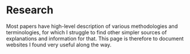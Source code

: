 # Research

Most papers have high-level description of various methodologies and terminologies, for which I struggle to find other simpler sources of explanations and information for that. This page is therefore to document websites I found very useful along the way.
